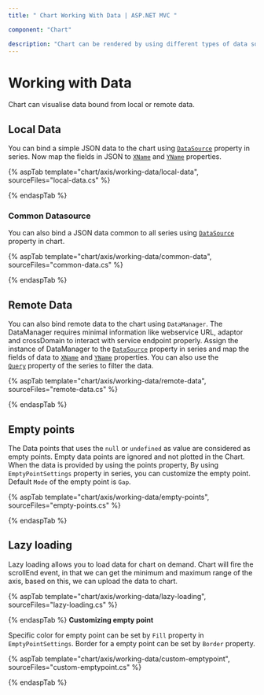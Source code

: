 ```yaml
---
title: " Chart Working With Data | ASP.NET MVC "

component: "Chart"

description: "Chart can be rendered by using different types of data source. They are called local data, remote data and empty points. "
---
```


<!-- markdownlint-disable MD036 -->

# Working with Data

Chart can visualise data bound from local or remote data.

## Local Data

You can bind a simple JSON data to the chart using
[`DataSource`](https://help.syncfusion.com/cr/aspnetcore-js2/Syncfusion.EJ2.Charts.ChartSeries.html#Syncfusion_EJ2_Charts_ChartSeries_DataSource) property in series. Now map the fields in JSON to
[`XName`](https://help.syncfusion.com/cr/aspnetcore-js2/Syncfusion.EJ2.Charts.ChartSeries.html#Syncfusion_EJ2_Charts_ChartSeries_XName) and [`YName`](https://help.syncfusion.com/cr/aspnetcore-js2/Syncfusion.EJ2.Charts.ChartSeries.html#Syncfusion_EJ2_Charts_ChartSeries_YName)
properties.

{% aspTab template="chart/axis/working-data/local-data", sourceFiles="local-data.cs" %}

{% endaspTab %}

### Common Datasource

You can also bind a JSON data common to all series using
[`DataSource`](https://help.syncfusion.com/cr/aspnetcore-js2/Syncfusion.EJ2.Charts.ChartSeries.html#Syncfusion_EJ2_Charts_ChartSeries_DataSource) property in chart.

{% aspTab template="chart/axis/working-data/common-data", sourceFiles="common-data.cs" %}

{% endaspTab %}

## Remote Data

You can also bind remote data to the chart using `DataManager`. The DataManager requires minimal information
like webservice URL, adaptor and crossDomain to interact with service endpoint properly. Assign the instance
 of DataManager to the [`DataSource`](https://help.syncfusion.com/cr/aspnetcore-js2/Syncfusion.EJ2.Charts.ChartSeries.html#Syncfusion_EJ2_Charts_ChartSeries_DataSource) property in series and map
 the fields of data to [`XName`](https://help.syncfusion.com/cr/aspnetcore-js2/Syncfusion.EJ2.Charts.ChartSeries.html#Syncfusion_EJ2_Charts_ChartSeries_XName) and
[`YName`](https://help.syncfusion.com/cr/aspnetcore-js2/Syncfusion.EJ2.Charts.ChartSeries.html#Syncfusion_EJ2_Charts_ChartSeries_YName) properties. You can also use the
[`Query`](https://help.syncfusion.com/cr/aspnetcore-js2/Syncfusion.EJ2.Charts.ChartSeries.html#Syncfusion_EJ2_Charts_ChartSeries_Query) property of the series to filter the data.

{% aspTab template="chart/axis/working-data/remote-data", sourceFiles="remote-data.cs" %}

{% endaspTab %}

## Empty points

The Data points that uses the `null` or `undefined` as value are considered as empty points.
Empty data points are ignored and not plotted in the Chart.
When the data is provided by using the points property,
By using `EmptyPointSettings` property in series, you can customize the empty point. Default `Mode` of the empty point is `Gap`.

{% aspTab template="chart/axis/working-data/empty-points", sourceFiles="empty-points.cs" %}

{% endaspTab %}

## Lazy loading

Lazy loading allows you to load data for chart on demand. Chart will fire the scrollEnd event, in that we can
get the minimum and maximum range of the axis, based on this, we can upload the data to chart.

{% aspTab template="chart/axis/working-data/lazy-loading", sourceFiles="lazy-loading.cs" %}

{% endaspTab %}
**Customizing empty point**

Specific color for empty point can be set by `Fill` property in `EmptyPointSettings`. Border for a empty point can be set by
`Border` property.

{% aspTab template="chart/axis/working-data/custom-emptypoint", sourceFiles="custom-emptypoint.cs" %}

{% endaspTab %}